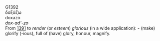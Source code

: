 <body>
  <p>G1392<br>  δοξάζω  <br> doxazō  <br><i>dox-ad‘-zo </i><br>From <a href="g1391.htm">1391</a>  to <i>render</i> (or <i>esteem</i>) <i>glorious</i> (in a wide application): - (make) glorify (-ious), full of (have) glory, honour, magnify.<br></p>
 </body>